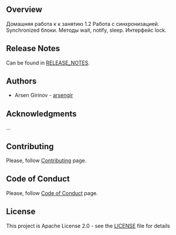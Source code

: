 ## Overview
Домашняя работа к к занятию 1.2 Работа с синхронизацией.  
Synchronized блоки. Методы wait, notify, sleep. Интерфейс lock.

## Release Notes
Can be found in [RELEASE_NOTES](RELEASE_NOTES.md).

## Authors
* Arsen Girinov - [arsengir](https://github.com/arsengir)

## Acknowledgments
...

## Contributing
Please, follow [Contributing](CONTRIBUTING.md) page.

## Code of Conduct
Please, follow [Code of Conduct](CODE_OF_CONDUCT.md) page.

## License
This project is Apache License 2.0 - see the [LICENSE](LICENSE) file for details
